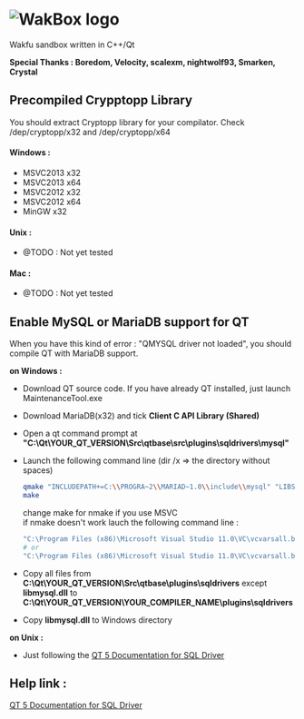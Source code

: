 <h1>
<img alt="WakBox logo" src="https://raw.github.com/KevinSupertramp/WakBox/master/doc/img/logo.png" title="WakBox"/>
</h1>

Wakfu sandbox written in C++/Qt

**Special Thanks : Boredom, Velocity, scalexm, nightwolf93, Smarken, Crystal**

## Precompiled Crypptopp Library

You should extract Cryptopp library for your compilator.
Check /dep/cryptopp/x32 and /dep/cryptopp/x64

#### Windows :
* MSVC2013 x32
* MSVC2013 x64
* MSVC2012 x32
* MSVC2012 x64
* MinGW x32

#### Unix :

* @TODO : Not yet tested

#### Mac :

* @TODO : Not yet tested

## Enable MySQL or MariaDB support for QT

When you have this kind of error : "QMYSQL driver not loaded", you should compile QT with MariaDB support.

**on Windows :**

+ Download QT source code. If you have already QT installed, just launch MaintenanceTool.exe
+ Download MariaDB(x32) and tick **Client C API Library (Shared)**
+ Open a qt command prompt at **"C:\Qt\YOUR_QT_VERSION\Src\qtbase\src\plugins\sqldrivers\mysql"**
+ Launch the following command line (dir /x  => the directory without spaces)

   ```sh
   qmake "INCLUDEPATH+=C:\\PROGRA~2\\MARIAD~1.0\\include\\mysql" "LIBS+=C:\\PROGRA~2\\MARIAD~1.0\\lib\\libmysql.lib" mysql.pro
   make
   ```
   change make for nmake if you use MSVC<br>
   if nmake doesn't work lauch the following command line :
   
   ```sh
   "C:\Program Files (x86)\Microsoft Visual Studio 11.0\VC\vcvarsall.bat" x86
   # or
   "C:\Program Files (x86)\Microsoft Visual Studio 11.0\VC\vcvarsall.bat" x64
   ```

+ Copy all files from **C:\Qt\YOUR_QT_VERSION\Src\qtbase\plugins\sqldrivers** except **libmysql.dll** to **C:\Qt\YOUR_QT_VERSION\YOUR_COMPILER_NAME\plugins\sqldrivers**

+ Copy **libmysql.dll** to Windows directory

**on Unix :**

+ Just following the [QT 5 Documentation for SQL Driver](http://doc.qt.io/qt-5/sql-driver.html)

## Help link : 

[QT 5 Documentation for SQL Driver](http://doc.qt.io/qt-5/sql-driver.html)

  
